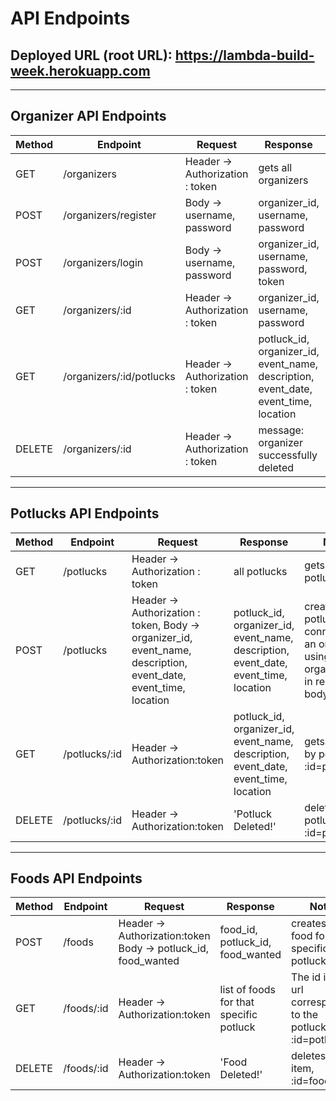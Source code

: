 # API Endpoints

## Deployed URL (root URL): https://lambda-build-week.herokuapp.com
---
## Organizer API Endpoints

|Method   | Endpoint      |Request    | Response  | Notes  |
|------   | -----------   | ------- | ------- | ------ |
|GET     | /organizers   | Header -> Authorization : token    | gets all organizers|   |
|POST     | /organizers/register   | Body -> username, password    | organizer_id, username, password| registers and returns a new organizer   |
|POST     | /organizers/login   | Body -> username, password    | organizer_id, username, password, token| logs in an organizer and sends back JWT token  |
|GET     | /organizers/:id   | Header -> Authorization : token   | organizer_id, username, password| gets organizer by id, :id=organizer_id  |
|GET     | /organizers/:id/potlucks   | Header -> Authorization : token    | potluck_id, organizer_id, event_name, description, event_date, event_time, location| gets all potlucks from an organizer, :id=organizer_id  |
|DELETE     | /organizers/:id   | Header -> Authorization : token  | message: organizer successfully deleted | deletes an organizer based on id, :id=organizer_id  |

---

## Potlucks API Endpoints
|Method   | Endpoint      |Request    | Response  | Notes  |
|------   | -----------   | ------- | ------- | ------ |
|GET     | /potlucks   | Header -> Authorization : token    | all potlucks| gets all potlucks   |
|POST     | /potlucks   | Header -> Authorization : token, Body -> organizer_id, event_name, description, event_date, event_time, location     |potluck_id, organizer_id, event_name, description, event_date, event_time, location| creates a potluck and connects to an organizer using organizer_id in request body   |
|GET     | /potlucks/:id   | Header -> Authorization:token     | potluck_id, organizer_id, event_name, description, event_date, event_time, location| gets potluck by potluck ID, :id=potluck_id   |
|DELETE     | /potlucks/:id   |  Header -> Authorization:token     | 'Potluck Deleted!'| deletes potluck, :id=potluck_id  |

---

## Foods API Endpoints
|Method   | Endpoint      |Request    | Response  | Notes  |
|------   | -----------   | ------- | ------- | ------ |
|POST     | /foods   | Header -> Authorization:token Body -> potluck_id, food_wanted     |food_id, potluck_id, food_wanted | creates new food for specific potluck|
|GET     | /foods/:id   | Header -> Authorization:token    |list of foods for that specific potluck| The id in the url corresponds to the potluck_i, :id=potluck_id  |
|DELETE     | /foods/:id   | Header -> Authorization:token | 'Food Deleted!'| deletes food item, :id=food_id  |




